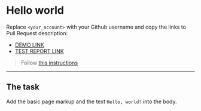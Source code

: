 # Hello world
Replace `<your_account>` with your Github username and copy the links to Pull Request description:
- [DEMO LINK](https://<nikolaygit1>.github.io/layout_hello-world/)
- [TEST REPORT LINK](https://<nikolaygit1>.github.io/layout_hello-world/report/html_report/)

> Follow [this instructions](https://mate-academy.github.io/layout_task-guideline/#how-to-solve-the-layout-tasks-on-github)
___

## The task 
Add the basic page markup and the text `Hello, world!` into the body.
